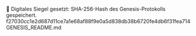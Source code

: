 🔏 Digitales Siegel gesetzt: SHA-256-Hash des Genesis-Protokolls gespeichert.
f27030cc1e2d687d11ce7a1e68af88f9e0a5d838db38b6720fe4db6f31fea714  GENESIS_README.md
